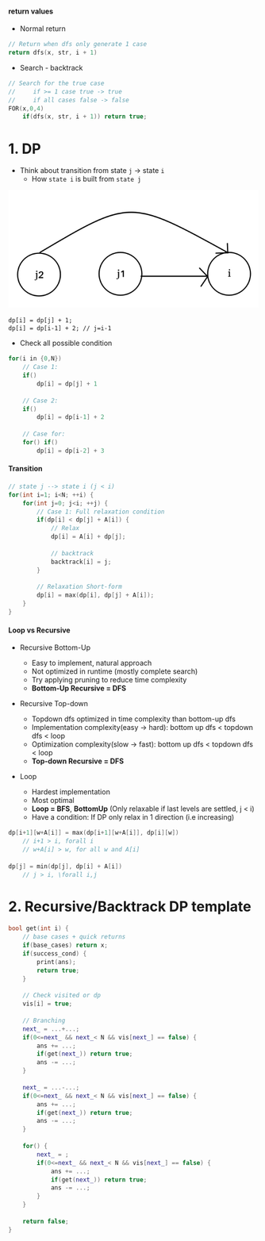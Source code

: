 

#### return values
- Normal return

```C++
// Return when dfs only generate 1 case
return dfs(x, str, i + 1)
```

- Search - backtrack

```C++
// Search for the true case
//     if >= 1 case true -> true
//     if all cases false -> false
FOR(x,0,4)
    if(dfs(x, str, i + 1)) return true;
```


# 1. DP
- Think about transition from state `j` -> state `i`
    + How `state i` is built from `state j`

<img src="./img/3.jpg" width="600"/>


```
dp[i] = dp[j] + 1;
dp[i] = dp[i-1] + 2; // j=i-1
```

- Check all possible condition

```C++
for(i in {0,N})
    // Case 1:
    if()
        dp[i] = dp[j] + 1

    // Case 2:
    if()
        dp[i] = dp[i-1] + 2

    // Case for:
    for() if()
        dp[i] = dp[i-2] + 3
```


#### Transition

```C++
// state j --> state i (j < i)
for(int i=1; i<N; ++i) {
    for(int j=0; j<i; ++j) {
        // Case 1: Full relaxation condition
        if(dp[i] < dp[j] + A[i]) {
            // Relax
            dp[i] = A[i] + dp[j];

            // backtrack
            backtrack[i] = j;
        }

        // Relaxation Short-form
        dp[i] = max(dp[i], dp[j] + A[i]);
    }
}
```

#### Loop vs Recursive

- Recursive Bottom-Up
    + Easy to implement, natural approach
    + Not optimized in runtime (mostly complete search)
    + Try applying pruning to reduce time complexity
    + **Bottom-Up Recursive = DFS**

- Recursive Top-down
    + Topdown dfs optimized in time complexity than bottom-up dfs
    + Implementation complexity(easy -> hard): bottom up dfs < topdown dfs < loop 
    + Optimization complexity(slow -> fast): bottom up dfs < topdown dfs < loop
    + **Top-down Recursive = DFS**

- Loop
    + Hardest implementation
    + Most optimal
    + **Loop = BFS**, **BottomUp** (Only relaxable if last levels are settled, j < i)
    + Have a condition: If DP only relax in 1 direction (i.e increasing)

```C++
dp[i+1][w+A[i]] = max(dp[i+1][w+A[i]], dp[i][w])
    // i+1 > i, forall i
    // w+A[i] > w, for all w and A[i]

dp[j] = min(dp[j], dp[i] + A[i])
    // j > i, \forall i,j
```


# 2. Recursive/Backtrack DP template


```C++
bool get(int i) {
    // base cases + quick returns
    if(base_cases) return x;
    if(success_cond) {
        print(ans);
        return true;
    }

    // Check visited or dp
    vis[i] = true;

    // Branching
    next_ = ...+...;
    if(0<=next_ && next_< N && vis[next_] == false) {
        ans += ...;
        if(get(next_)) return true;
        ans -= ...;
    }

    next_ = ...-...;
    if(0<=next_ && next_< N && vis[next_] == false) {
        ans += ...;
        if(get(next_)) return true;
        ans -= ...;
    }

    for() {
        next_ = ;
        if(0<=next_ && next_< N && vis[next_] == false) {
            ans += ...;
            if(get(next_)) return true;
            ans -= ...;
        }
    }

    return false;
}
```
